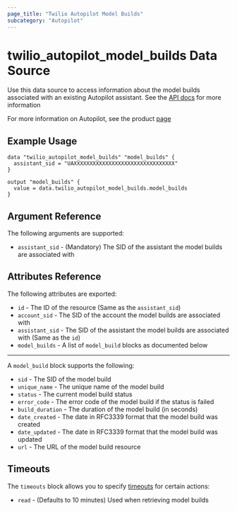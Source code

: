```yaml
---
page_title: "Twilio Autopilot Model Builds"
subcategory: "Autopilot"
---
```


# twilio_autopilot_model_builds Data Source

Use this data source to access information about the model builds associated with an existing Autopilot assistant. See the [API docs](https://www.twilio.com/docs/autopilot/api/model-build) for more information

For more information on Autopilot, see the product [page](https://www.twilio.com/autopilot)

## Example Usage

```hcl
data "twilio_autopilot_model_builds" "model_builds" {
  assistant_sid = "UAXXXXXXXXXXXXXXXXXXXXXXXXXXXXXXXX"
}

output "model_builds" {
  value = data.twilio_autopilot_model_builds.model_builds
}
```

## Argument Reference

The following arguments are supported:

- `assistant_sid` - (Mandatory) The SID of the assistant the model builds are associated with

## Attributes Reference

The following attributes are exported:

- `id` - The ID of the resource (Same as the `assistant_sid`)
- `account_sid` - The SID of the account the model builds are associated with
- `assistant_sid` - The SID of the assistant the model builds are associated with (Same as the `id`)
- `model_builds` - A list of `model_build` blocks as documented below

---

A `model_build` block supports the following:

- `sid` - The SID of the model build
- `unique_name` - The unique name of the model build
- `status` - The current model build status
- `error_code` - The error code of the model build if the status is failed
- `build_duration` - The duration of the model build (in seconds)
- `date_created` - The date in RFC3339 format that the model build was created
- `date_updated` - The date in RFC3339 format that the model build was updated
- `url` - The URL of the model build resource

## Timeouts

The `timeouts` block allows you to specify [timeouts](https://www.terraform.io/docs/configuration/resources.html#timeouts) for certain actions:

- `read` - (Defaults to 10 minutes) Used when retrieving model builds
